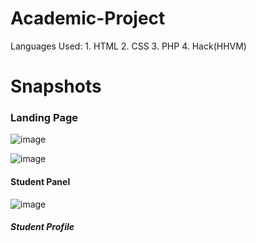 # Academic-Project
 Languages Used:
             1. HTML
             2. CSS
             3. PHP
             4. Hack(HHVM)
 # Snapshots
  ### Landing Page
 ![image](https://user-images.githubusercontent.com/53144521/128414865-88dd736b-ee6c-4417-a5e5-1fa975e84a4b.png)

 
![image](https://user-images.githubusercontent.com/53144521/128414150-a3f6389d-aa2f-411c-a967-5c30f3b2bcfe.png)
#### Student Panel
![image](https://user-images.githubusercontent.com/53144521/128415101-3a4e43bc-7bef-4e39-bea0-30a38dff8f53.png)

##### Student Profile
